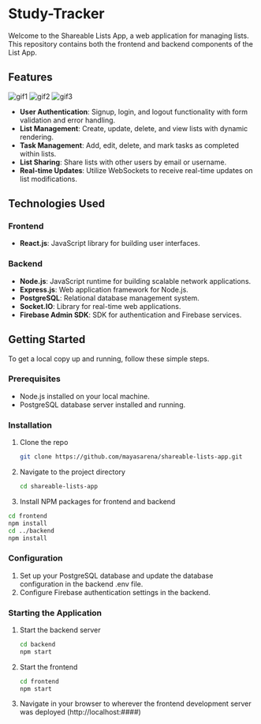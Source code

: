 # Study-Tracker
Welcome to the Shareable Lists App, a web application for managing lists. This repository contains both the frontend and backend components of the List App.

## Features
   
![gif1](https://github.com/mayasarena/shareable-lists-app/assets/42900077/50b4ad61-322a-489c-8928-86dcb38d2ff3)
![gif2](https://github.com/mayasarena/shareable-lists-app/assets/42900077/5ca46c14-e0ba-4b59-a9af-f9b6e90b0f52)
![gif3](https://github.com/mayasarena/shareable-lists-app/assets/42900077/eeb04fbd-7a3f-4c99-a90d-1caa5949474e)

- **User Authentication**: Signup, login, and logout functionality with form validation and error handling.
- **List Management**: Create, update, delete, and view lists with dynamic rendering.
- **Task Management**: Add, edit, delete, and mark tasks as completed within lists.
- **List Sharing**: Share lists with other users by email or username.
- **Real-time Updates**: Utilize WebSockets to receive real-time updates on list modifications.


## Technologies Used

### Frontend
- **React.js**: JavaScript library for building user interfaces.

### Backend
- **Node.js**: JavaScript runtime for building scalable network applications.
- **Express.js**: Web application framework for Node.js.
- **PostgreSQL**: Relational database management system.
- **Socket.IO**: Library for real-time web applications.
- **Firebase Admin SDK**: SDK for authentication and Firebase services.

## Getting Started

To get a local copy up and running, follow these simple steps.

### Prerequisites

- Node.js installed on your local machine.
- PostgreSQL database server installed and running.

### Installation

1. Clone the repo
   ```sh
   git clone https://github.com/mayasarena/shareable-lists-app.git
   ```
2. Navigate to the project directory
      ```sh
   cd shareable-lists-app
   ```
3. Install NPM packages for frontend and backend
  ```sh
  cd frontend
  npm install
  cd ../backend
  npm install
  ```
### Configuration

1. Set up your PostgreSQL database and update the database configuration in the backend .env file.
2. Configure Firebase authentication settings in the backend.

### Starting the Application
1. Start the backend server
   ```sh
   cd backend
   npm start
   ```
2. Start the frontend
   ```sh
   cd frontend
   npm start
3. Navigate in your browser to wherever the frontend development server was deployed (http://localhost:####)

